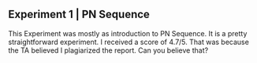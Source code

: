 ## Experiment 1 | PN Sequence

This Experiment was mostly as introduction to PN Sequence. It is a pretty straightforward experiment. I received a score of 4.7/5. That was because the TA believed I plagiarized the report. Can you believe that?
